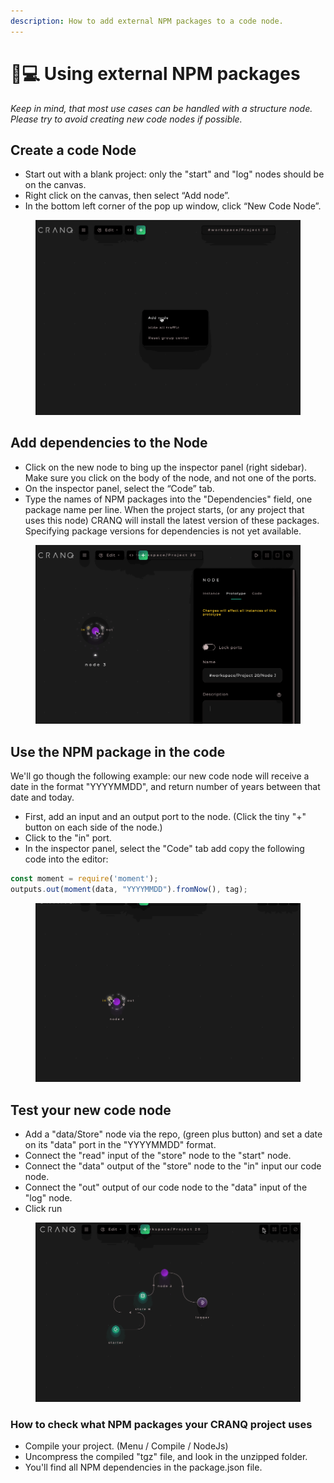 ```yaml
---
description: How to add external NPM packages to a code node.
---
```


# 👩💻 Using external NPM packages

_Keep in mind, that most use cases can be handled with a structure node. Please try to avoid creating new code nodes if possible._

## Create a code Node

* Start out with a blank project: only the "start" and "log" nodes should be on the canvas.
* Right click on the canvas, then select “Add node”.
* In the bottom left corner of the pop up window, click “New Code Node”.

<figure><img src="../.gitbook/assets/image (2) (2).png" alt=""><figcaption></figcaption></figure>

## Add dependencies to the Node

* Click on the new node to bing up the inspector panel (right sidebar). Make sure you click on the body of the node, and not one of the ports.
* On the inspector panel, select the “Code” tab.
* Type the names of NPM packages into the "Dependencies" field, one package name per line. When the project starts, (or any project that uses this node) CRANQ will install the latest version of these packages. Specifying package versions for dependencies is not yet available.

<figure><img src="../.gitbook/assets/image (31) (1).png" alt=""><figcaption></figcaption></figure>

## Use the NPM package in the code

We'll go though the following example: our new code node will receive a date in the format "YYYYMMDD", and return number of years between that date and today.

* First, add an input and an output port to the node. (Click the tiny "+" button on each side of the node.)
* Click to the "in" port.
* In the inspector panel, select the "Code" tab add copy the following code into the editor:

```javascript
const moment = require('moment');
outputs.out(moment(data, "YYYYMMDD").fromNow(), tag);
```

<figure><img src="../.gitbook/assets/image (32) (1).png" alt=""><figcaption></figcaption></figure>

## Test your new code node

* Add a "data/Store" node via the repo, (green plus button) and set a date on its "data" port in the "YYYYMMDD" format.
* Connect the "read" input of the "store" node to the "start" node.
* Connect the "data" output of the "store" node to the "in" input our code node.
* Connect the "out" output of our code node to the "data" input of the "log" node.
* Click run

<figure><img src="../.gitbook/assets/image (39) (1).png" alt=""><figcaption></figcaption></figure>

### How to check what NPM packages your CRANQ project uses

* Compile your project. (Menu / Compile / NodeJs)
* Uncompress the compiled "tgz" file, and look in the unzipped folder.
* You'll find all NPM dependencies in the package.json file.
